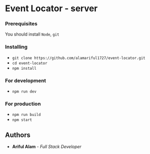 # Event Locator - server

### Prerequisites

You should install `Node`, `git`

### Installing

- `git clone https://github.com/alamariful1727/event-locator.git`
- `cd event-locator`
- `npm install`

### For development

- `npm run dev`

### For production

- `npm run build`
- `npm start`

## Authors

- **Ariful Alam** - _Full Stack Developer_
